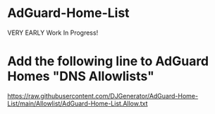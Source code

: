 # AdGuard-Home-List
VERY EARLY Work In Progress!

# Add the following line to AdGuard Homes "DNS Allowlists" 
https://raw.githubusercontent.com/DJGenerator/AdGuard-Home-List/main/Allowlist/AdGuard-Home-List.Allow.txt
